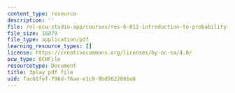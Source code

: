 ```yaml
---
content_type: resource
description: ''
file: /ol-ocw-studio-app/courses/res-6-012-introduction-to-probability-spring-2018/fac61fef796d76aee1c99bd5622001e8_8llkkbCPHb4.pdf
file_size: 16879
file_type: application/pdf
learning_resource_types: []
license: https://creativecommons.org/licenses/by-nc-sa/4.0/
ocw_type: OCWFile
resourcetype: Document
title: 3play pdf file
uid: fac61fef-796d-76ae-e1c9-9bd5622001e8
---
```

